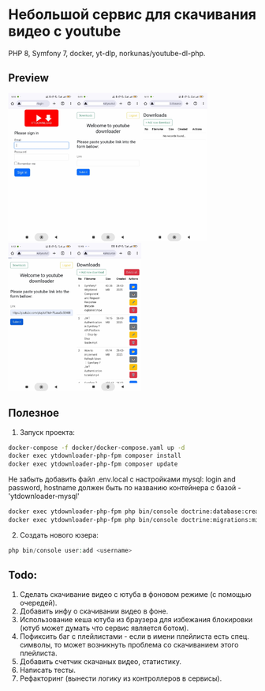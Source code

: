# Небольшой сервис для скачивания видео с youtube

PHP 8, Symfony 7, docker, yt-dlp, norkunas/youtube-dl-php.

## Preview  
<img src="documentation/readmemd-images/1.jpg" alt="Login page" height="300"><img src="documentation/readmemd-images/2.jpg" alt="Login page" height="300"><img src="documentation/readmemd-images/3.jpg" alt="Login page" height="300"><img src="documentation/readmemd-images/4.jpg" alt="Login page" height="300"><img src="documentation/readmemd-images/5.jpg" alt="Login page" height="300">

## Полезное  
1. Запуск проекта:
``` bash
docker-compose -f docker/docker-compose.yaml up -d
docker exec ytdownloader-php-fpm composer install
docker exec ytdownloader-php-fpm composer update
```
Не забыть добавить файл .env.local с настройками mysql: login and password, hostname должен быть по названию контейнера с базой - 'ytdownloader-mysql'
``` bash
docker exec ytdownloader-php-fpm php bin/console doctrine:database:create
docker exec ytdownloader-php-fpm php bin/console doctrine:migrations:migrate
```
2. Создать нового юзера:
```php
php bin/console user:add <username>
``` 

## Todo:
1. Сделать скачивание видео с ютуба в фоновом режиме (с помощью очередей).
2. Добавить инфу о скачивании видео в фоне.
3. Использование кеша ютуба из браузера для избежания блокировки (ютуб может думать что сервис является ботом).
4. Пофиксить баг с плейлистами - если в имени плейлиста есть спец. символы, то может возникнуть проблема со скачиванием этого плейлиста.
5. Добавить счетчик скачаных видео, статистику.
6. Написать тесты.
7. Рефакторинг (вынести логику из контроллеров в сервисы).
